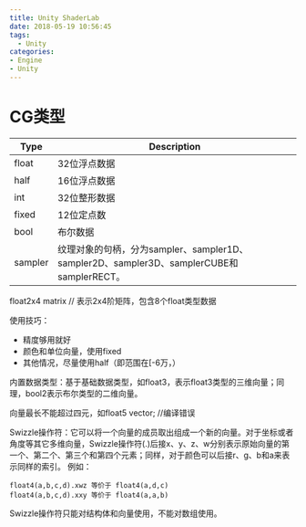 ```yaml
---
title: Unity ShaderLab
date: 2018-05-19 10:56:45
tags:
  - Unity
categories:
- Engine
- Unity
---
```

# CG类型

|Type|Description|
|--|--|
| float |     32位浮点数据|
| half  |     16位浮点数据|
| int   |     32位整形数据|
| fixed |     12位定点数|
| bool  |     布尔数据|
| sampler|    纹理对象的句柄，分为sampler、sampler1D、sampler2D、sampler3D、samplerCUBE和samplerRECT。|

float2x4 matrix // 表示2x4阶矩阵，包含8个float类型数据

使用技巧：

- 精度够用就好
- 颜色和单位向量，使用fixed
- 其他情况，尽量使用half（即范围在[-6万，）

内置数据类型：基于基础数据类型，如float3，表示float3类型的三维向量；同理，bool2表示布尔类型的二维向量。

向量最长不能超过四元，如float5 vector; //编译错误

Swizzle操作符：它可以将一个向量的成员取出组成一个新的向量。对于坐标或者角度等其它多维向量，Swizzle操作符(.)后接x、y、z、w分别表示原始向量的第一个、第二个、第三个和第四个元素；同样，对于颜色可以后接r、g、b和a来表示同样的索引。
例如：
    
    float4(a,b,c,d).xwz 等价于 float4(a,d,c)
    float4(a,b,c,d).xxy 等价于 float4(a,a,b)

Swizzle操作符只能对结构体和向量使用，不能对数组使用。